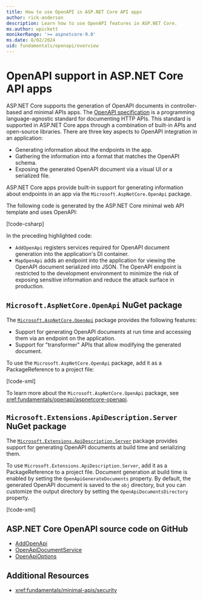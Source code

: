```yaml
---
title: How to use OpenAPI in ASP.NET Core API apps
author: rick-anderson
description: Learn how to use OpenAPI features in ASP.NET Core.
ms.author: wpickett
monikerRange: '>= aspnetcore-9.0'
ms.date: 8/02/2024
uid: fundamentals/openapi/overview
---
```


# OpenAPI support in ASP.NET Core API apps

ASP.NET Core supports the generation of OpenAPI documents in controller-based and minimal APIs apps.
The [OpenAPI specification](https://spec.openapis.org/oas/latest.html) is a programming language-agnostic standard for documenting HTTP APIs. This standard is supported in ASP.NET Core apps through a combination of built-in APIs and open-source libraries. There are three key aspects to OpenAPI integration in an application:

* Generating information about the endpoints in the app.
* Gathering the information into a format that matches the OpenAPI schema.
* Exposing the generated OpenAPI document via a visual UI or a serialized file.

ASP.NET Core apps provide built-in support for generating information about endpoints in an app via the `Microsoft.AspNetCore.OpenApi` package.

<!-- TODO: Merge content from controllers overview here, as appropriate -->

The following code is generated by the ASP.NET Core minimal web API template and uses OpenAPI:

[!code-csharp[](~/fundamentals/minimal-apis/9.0-samples/WebMinOpenApi/Program.cs?name=snippet_default&highlight=5,9-12)]

In the preceding highlighted code:

* `AddOpenApi` registers services required for OpenAPI document generation into the application's DI container.
* `MapOpenApi` adds an endpoint into the application for viewing the OpenAPI document serialized into JSON. The OpenAPI endpoint is restricted to the development environment to minimize the risk of exposing sensitive information and reduce the attack surface in production.

<a name="openapinuget"></a>

## `Microsoft.AspNetCore.OpenApi` NuGet package

The [`Microsoft.AspNetCore.OpenApi`](https://www.nuget.org/packages/Microsoft.AspNetCore.OpenApi/) package provides the following features:

* Support for generating OpenAPI documents at run time and accessing them via an endpoint on the application.
* Support for "transformer" APIs that allow modifying the generated document.

To use the `Microsoft.AspNetCore.OpenApi` package, add it as a PackageReference to a project file:

[!code-xml[](~/fundamentals/minimal-apis/9.0-samples/WebMinOpenApi/projectFile.xml?highlight=15)]

To learn more about the `Microsoft.AspNetCore.OpenApi` package, see <xref:fundamentals/openapi/aspnetcore-openapi>.

## `Microsoft.Extensions.ApiDescription.Server` NuGet package

The [`Microsoft.Extensions.ApiDescription.Server`](https://www.nuget.org/packages/Microsoft.Extensions.ApiDescription.Server/) package provides support for generating OpenAPI documents at build time and serializing them.

To use `Microsoft.Extensions.ApiDescription.Server`, add it as a PackageReference to a project file.
Document generation at build time is enabled by setting the `OpenApiGenerateDocuments` property.
By default, the generated OpenAPI document is saved to the `obj` directory, but you can customize
the output directory by setting the `OpenApiDocumentsDirectory` property.

[!code-xml[](~/fundamentals/minimal-apis/9.0-samples/WebMinOpenApi/projectFile.xml?highlight=9-12,16-19)]

## ASP.NET Core OpenAPI source code on GitHub

* [AddOpenApi](https://github.com/dotnet/aspnetcore/blob/main/src/OpenApi/src/Extensions/OpenApiServiceCollectionExtensions.cs)
* [OpenApiDocumentService](https://github.com/dotnet/aspnetcore/blob/main/src/OpenApi/src/Services/OpenApiDocumentService.cs)
* [OpenApiOptions](https://github.com/dotnet/aspnetcore/blob/main/src/OpenApi/src/Services/OpenApiOptions.cs)

## Additional Resources

* <xref:fundamentals/minimal-apis/security>

